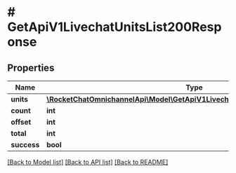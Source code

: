 # # GetApiV1LivechatUnitsList200Response

## Properties

Name | Type | Description | Notes
------------ | ------------- | ------------- | -------------
**units** | [**\RocketChatOmnichannelApi\Model\GetApiV1LivechatUnits200ResponseUnitsInner[]**](GetApiV1LivechatUnits200ResponseUnitsInner.md) |  | [optional]
**count** | **int** |  | [optional]
**offset** | **int** |  | [optional]
**total** | **int** |  | [optional]
**success** | **bool** |  | [optional]

[[Back to Model list]](../../README.md#models) [[Back to API list]](../../README.md#endpoints) [[Back to README]](../../README.md)
